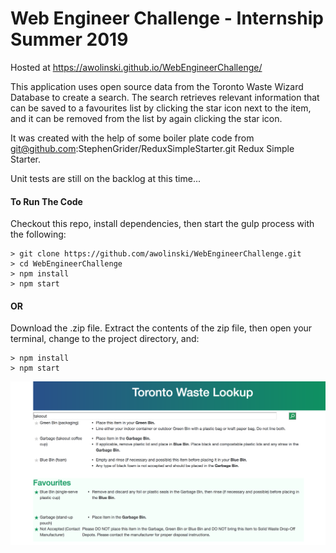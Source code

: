 # Web Engineer Challenge - Internship Summer 2019

Hosted at https://awolinski.github.io/WebEngineerChallenge/

This application uses open source data from the Toronto Waste Wizard Database to create a search. The search retrieves relevant information that can be saved to a favourites list by clicking the star icon next to the item, and it can be removed from the list by again clicking the star icon.

It was created with the help of some boiler plate code from git@github.com:StephenGrider/ReduxSimpleStarter.git Redux Simple Starter.

Unit tests are still on the backlog at this time...

#### To Run The Code
Checkout this repo, install dependencies, then start the gulp process with the following:

```
> git clone https://github.com/awolinski/WebEngineerChallenge.git
> cd WebEngineerChallenge
> npm install
> npm start
```

#### OR 
Download the .zip file.  Extract the contents of the zip file, then open your terminal, change to the project directory, and:

```
> npm install
> npm start
```

![Alt text](AppInAction.png?raw=true "AppInAction.png")
